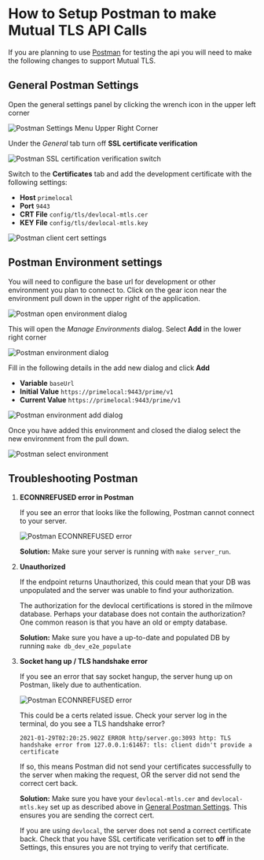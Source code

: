 # How to Setup Postman to make Mutual TLS API Calls

If you are planning to use [Postman](https://www.getpostman.com/) for testing the api you will need to make the following changes to support Mutual TLS.

## General Postman Settings

Open the general settings panel by clicking the wrench icon in the upper left corner

![Postman Settings Menu Upper Right Corner](/img/postman/postman_settings_menu.png)

Under the _General_ tab turn off **SSL certificate verification**

![Postman SSL certification verification switch](/img/postman/postman_ssl_verification.png)

Switch to the **Certificates** tab and add the development certificate with the following settings:

* **Host** `primelocal`
* **Port** `9443`
* **CRT File** `config/tls/devlocal-mtls.cer`
* **KEY File** `config/tls/devlocal-mtls.key`

![Postman client cert settings](/img/postman/postman_client_cert.png)

## Postman Environment settings

You will need to configure the base url for development or other environment you plan to connect to. Click on the gear icon near the environment pull down in the upper right of the application.

![Postman open environment dialog](/img/postman/postman_environment.png)

This will open the _Manage Environments_ dialog. Select **Add** in the lower right corner

![Postman environment dialog](/img/postman/postman_manage_environment_dialog.png)

Fill in the following details in the add new dialog and click **Add**

* **Variable** `baseUrl`
* **Initial Value** `https://primelocal:9443/prime/v1`
* **Current Value** `https://primelocal:9443/prime/v1`

![Postman environment add dialog](/img/postman/postman_manage_environment_add.png)

Once you have added this environment and closed the dialog select the new environment from the pull down.

![Postman select environment](/img/postman/postman_set_environment.png)

## Troubleshooting Postman

1. **ECONNREFUSED error in Postman**

   If you see an error that looks like the following, Postman cannot connect to your server.

    ![Postman ECONNREFUSED error](/img/postman/econnrefused.png)

   **Solution:** Make sure your server is running with `make server_run`.

2. **Unauthorized**

   If the endpoint returns Unauthorized, this could mean that your DB was unpopulated and the server was unable to find your authorization.

   The authorization for the devlocal certifications is stored in the milmove database. Perhaps your database does not contain the authorization? One common reason is that you have an old or empty database.

   **Solution:** Make sure you have a up-to-date and populated DB by running `make db_dev_e2e_populate`

3. **Socket hang up / TLS handshake error**

   If you see an error that say socket hangup, the server hung up on Postman, likely due to authentication.

   ![Postman ECONNREFUSED error](/img/postman/socket-hangup.png)

   This could be a certs related issue. Check your server log in the terminal, do you see a TLS handshake error?

   ```
   2021-01-29T02:20:25.902Z ERROR http/server.go:3093 http: TLS handshake error from 127.0.0.1:61467: tls: client didn't provide a certificate
   ```

   If so, this means Postman did not send your certificates successfully to the server when making the request, OR the server did not send the correct cert back.

   **Solution:** Make sure you have your `devlocal-mtls.cer` and `devlocal-mtls.key` set up as described above in [General Postman Settings](#general-postman-settings). This ensures you are sending the correct cert. 

   If you are using `devlocal`, the server does not send a correct certificate back. Check that you have SSL certificate verification set to **off** in the Settings, this ensures you are not trying to verify that certificate. 
